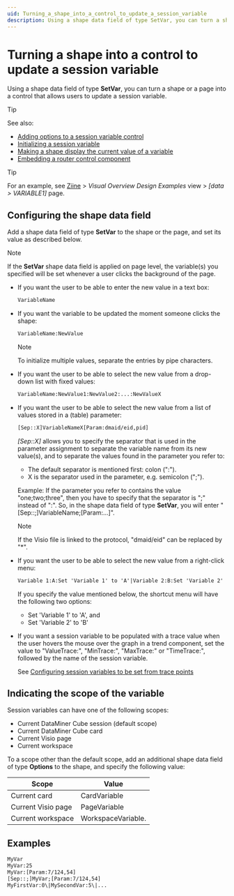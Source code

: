 ```yaml
---
uid: Turning_a_shape_into_a_control_to_update_a_session_variable
description: Using a shape data field of type SetVar, you can turn a shape or a page into a control that allows users to update a session variable.
---
```


# Turning a shape into a control to update a session variable

Using a shape data field of type **SetVar**, you can turn a shape or a page into a control that allows users to update a session variable.

> [!TIP]
> See also:
>
> - [Adding options to a session variable control](xref:Adding_options_to_a_session_variable_control)
> - [Initializing a session variable](xref:Initializing_a_session_variable)
> - [Making a shape display the current value of a variable](xref:Making_a_shape_display_the_current_value_of_a_variable)
> - [Embedding a router control component](xref:Embedding_a_router_control_component)

> [!TIP]
> For an example, see [Ziine](xref:ZiineDemoSystem) > *Visual Overview Design Examples* view > *[data > VARIABLE1]* page.

## Configuring the shape data field

Add a shape data field of type **SetVar** to the shape or the page, and set its value as described below.

> [!NOTE]
> If the **SetVar** shape data field is applied on page level, the variable(s) you specified will be set whenever a user clicks the background of the page.

- If you want the user to be able to enter the new value in a text box:

  ```txt
  VariableName
  ```

- If you want the variable to be updated the moment someone clicks the shape:

  ```txt
  VariableName:NewValue
  ```

  > [!NOTE]
  > To initialize multiple values, separate the entries by pipe characters.

- If you want the user to be able to select the new value from a drop-down list with fixed values:

  ```txt
  VariableName:NewValue1:NewValue2:...:NewValueX
  ```

- If you want the user to be able to select the new value from a list of values stored in a (table) parameter:

  ```txt
  [Sep::X]VariableNameX[Param:dmaid/eid,pid]
  ```

  *\[Sep::X\]* allows you to specify the separator that is used in the parameter assignment to separate the variable name from its new value(s), and to separate the values found in the parameter you refer to:

  - The default separator is mentioned first: colon (":").
  - X is the separator used in the parameter, e.g. semicolon (";").

  Example: If the parameter you refer to contains the value "one;two;three", then you have to specify that the separator is ";" instead of ":". So, in the shape data field of type **SetVar**, you will enter "\[Sep::;\]VariableName;\[Param:...\]".

  > [!NOTE]
  > If the Visio file is linked to the protocol, "dmaid/eid" can be replaced by "\*".

- If you want the user to be able to select the new value from a right-click menu:

  ```txt
  Variable 1:A:Set 'Variable 1' to 'A'|Variable 2:B:Set 'Variable 2' to 'B'
  ```

  If you specify the value mentioned below, the shortcut menu will have the following two options:

  - Set 'Variable 1' to 'A', and
  - Set 'Variable 2' to 'B'

- If you want a session variable to be populated with a trace value when the user hovers the mouse over the graph in a trend component, set the value to "ValueTrace:", "MinTrace:", "MaxTrace:" or "TimeTrace:", followed by the name of the session variable.

  See [Configuring session variables to be set from trace points](xref:Linking_a_shape_to_a_trend_component#configuring-session-variables-to-be-set-from-trace-points)

## Indicating the scope of the variable

Session variables can have one of the following scopes:

- Current DataMiner Cube session (default scope)
- Current DataMiner Cube card
- Current Visio page
- Current workspace

To a scope other than the default scope, add an additional shape data field of type **Options** to the shape, and specify the following value:

| Scope              | Value              |
| ------------------ | ------------------ |
| Current card       | CardVariable       |
| Current Visio page | PageVariable       |
| Current workspace  | WorkspaceVariable. |

## Examples

```txt
MyVar
MyVar:25
MyVar:[Param:7/124,54]
[Sep::;]MyVar;[Param:7/124,54]
MyFirstVar:0\|MySecondVar:5\|...
```
